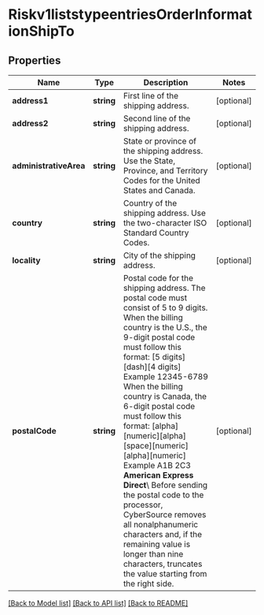 # Riskv1liststypeentriesOrderInformationShipTo

## Properties
Name | Type | Description | Notes
------------ | ------------- | ------------- | -------------
**address1** | **string** | First line of the shipping address. | [optional] 
**address2** | **string** | Second line of the shipping address. | [optional] 
**administrativeArea** | **string** | State or province of the shipping address. Use the State, Province, and Territory Codes for the United States and Canada. | [optional] 
**country** | **string** | Country of the shipping address. Use the two-character ISO Standard Country Codes. | [optional] 
**locality** | **string** | City of the shipping address. | [optional] 
**postalCode** | **string** | Postal code for the shipping address. The postal code must consist of 5 to 9 digits.  When the billing country is the U.S., the 9-digit postal code must follow this format: [5 digits][dash][4 digits]  Example 12345-6789  When the billing country is Canada, the 6-digit postal code must follow this format: [alpha][numeric][alpha][space][numeric][alpha][numeric]  Example A1B 2C3  **American Express Direct**\\ Before sending the postal code to the processor, CyberSource removes all nonalphanumeric characters and, if the remaining value is longer than nine characters, truncates the value starting from the right side. | [optional] 

[[Back to Model list]](../README.md#documentation-for-models) [[Back to API list]](../README.md#documentation-for-api-endpoints) [[Back to README]](../README.md)


